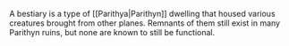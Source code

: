 A bestiary is a type of [[Parithya|Parithyn]] dwelling that housed various creatures brought from other planes. Remnants of them still exist in many Parithyn ruins, but none are known to still be functional.